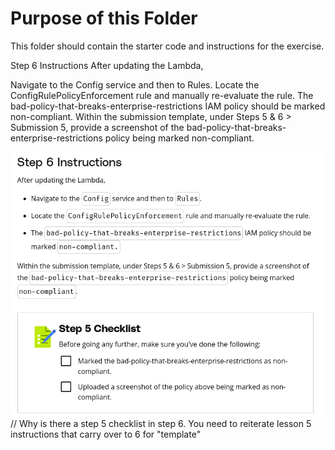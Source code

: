 # Purpose of this Folder

This folder should contain the starter code and instructions for the exercise.

Step 6 Instructions
After updating the Lambda,

Navigate to the Config service and then to Rules.
Locate the ConfigRulePolicyEnforcement rule and manually re-evaluate the rule.
The bad-policy-that-breaks-enterprise-restrictions IAM policy should be marked non-compliant.
Within the submission template, under Steps 5 & 6 > Submission 5, provide a screenshot of the bad-policy-that-breaks-enterprise-restrictions policy being marked non-compliant.

![alt text](image.png)
// Why is there a step 5 checklist in step 6. You need to reiterate lesson 5 instructions that carry over to 6 for "template"